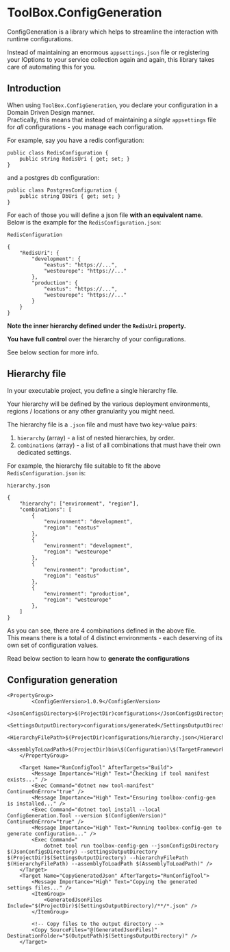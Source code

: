# ToolBox.ConfigGeneration #

ConfigGeneration is a library which helps to streamline the interaction with runtime configurations.

Instead of maintaining an enormous `appsettings.json` file or registering your IOptions<T> to your service collection again and again, this library takes care of automating this for you.

## Introduction

When using `ToolBox.ConfigGeneration`,
you declare your configuration in a Domain Driven Design manner.\
Practically, this means that instead of maintaining a *single* `appsettings` file for *all* configurations - you manage each configuration.

For example, say you have a redis configuration:


```aiignore
public class RedisConfiguration {
    public string RedisUri { get; set; }
}
```

and a postgres db configuration:

```aiignore
public class PostgresConfiguration {
    public string DbUri { get; set; }
}
```

For each of those you will define a json file **with an equivalent name**.\
Below is the example for the `RedisConfiguration.json`:

`RedisConfiguration`
```aiignore
{
    "RedisUri": {
        "development": {
            "eastus": "https://...",
            "westeurope": "https://..."
        },
        "production": {
            "eastus": "https://...",
            "westeurope": "https://..."
        }
    }
}
```

**Note the inner hierarchy defined under the `RedisUri` property.**

**You have full control** over the hierarchy of your configurations.

See below section for more info.

## Hierarchy file

In your executable project, you define a single hierarchy file.

Your hierarchy will be defined by the various deployment environments, regions / locations or any other granularity you might need.

The hierarchy file is a `.json` file and must have two key-value pairs:

1. `hierarchy` (array) - a list of nested hierarchies, by order.
2. `combinations` (array) - a list of all combinations that must have their own dedicated settings.

For example, the hierarchy file suitable to fit the above `RedisConfiguration.json` is:

`hierarchy.json`
```aiignore
{
    "hierarchy": ["environment", "region"],
    "combinations": [
        {
            "environment": "development",
            "region": "eastus"
        },
        {
            "environment": "development",
            "region": "westeurope"
        },
        {
            "environment": "production",
            "region": "eastus"
        },
        {
            "environment": "production",
            "region": "westeurope"
        },
    ]
}
```

As you can see, there are 4 combinations defined in the above file.\
This means there is a total of 4 distinct environments - each deserving of its own set of configuration values.

Read below section to learn how to **generate the configurations**
## Configuration generation


```aiignore
<PropertyGroup>
        <ConfigGenVersion>1.0.9</ConfigGenVersion>
        <JsonConfigsDirectory>$(ProjectDir)configurations</JsonConfigsDirectory>
        <SettingsOutputDirectory>configurations/generated</SettingsOutputDirectory>
        <HierarchyFilePath>$(ProjectDir)configurations/hierarchy.json</HierarchyFilePath>
        <AssemblyToLoadPath>$(ProjectDir)bin\$(Configuration)\$(TargetFramework)\$(AssemblyName).dll</AssemblyToLoadPath>
    </PropertyGroup>
    
    <Target Name="RunConfigTool" AfterTargets="Build">
        <Message Importance="High" Text="Checking if tool manifest exists..." />
        <Exec Command="dotnet new tool-manifest" ContinueOnError="true" />
        <Message Importance="High" Text="Ensuring toolbox-config-gen is installed..." />
        <Exec Command="dotnet tool install --local ConfigGeneration.Tool --version $(ConfigGenVersion)" ContinueOnError="true" />
        <Message Importance="High" Text="Running toolbox-config-gen to generate configuration..." />
        <Exec Command="
            dotnet tool run toolbox-config-gen --jsonConfigsDirectory $(JsonConfigsDirectory) --settingsOutputDirectory $(ProjectDir)$(SettingsOutputDirectory) --hierarchyFilePath $(HierarchyFilePath) --assemblyToLoadPath $(AssemblyToLoadPath)" />
    </Target>
    <Target Name="CopyGeneratedJson" AfterTargets="RunConfigTool">
        <Message Importance="High" Text="Copying the generated settings files..." />
        <ItemGroup>
            <GeneratedJsonFiles Include="$(ProjectDir)$(SettingsOutputDirectory)/**/*.json" />
        </ItemGroup>

        <!-- Copy files to the output directory -->
        <Copy SourceFiles="@(GeneratedJsonFiles)" DestinationFolder="$(OutputPath)$(SettingsOutputDirectory)" />
    </Target>
```